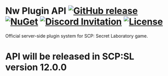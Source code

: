 # Nw Plugin API [![GitHub release](https://flat.badgen.net/github/release/northwood-studios/NwPluginAPI)](https://github.com/northwood-studios/NwPluginAPI/releases/) [![NuGet](https://flat.badgen.net/nuget/v/Northwood.PluginAPI/latest)](https://www.nuget.org/packages/Northwood.PluginAPI/) [![Discord Invitation](https://flat.badgen.net/discord/members/tztUba7A2b)](https://discord.gg/tztUba7A2b) [![License](https://flat.badgen.net/github/license/northwood-studios/NwPluginAPI)](https://github.com/northwood-studios/NwPluginAPI/blob/master/LICENSE)

Official server-side plugin system for SCP: Secret Laboratory game.

# API will be released in SCP:SL version 12.0.0
